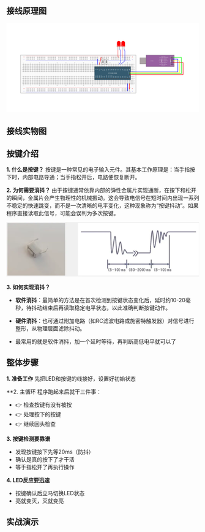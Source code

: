 ## 接线原理图

![按键控制LED](assets/按键控制LED.jpg)

## 接线实物图





## 按键介绍

**1. 什么是按键？**
 按键是一种常见的电子输入元件。其基本工作原理是：当手指按下时，内部电路导通；当手指松开后，电路便恢复断开。

**2. 为何需要消抖？**
 由于按键通常依靠内部的弹性金属片实现通断，在按下和松开的瞬间，金属片会产生物理性的机械振动。这会导致电信号在短时间内出现一系列不稳定的快速跳变，而不是一次清晰的电平变化，这种现象称为“按键抖动”。如果程序直接读取此信号，可能会误判为多次按键。

![按键抖动](assets/按键抖动.png)

**3. 如何实现消抖？**

- **软件消抖**：最简单的方法是在首次检测到按键状态变化后，延时约10-20毫秒，待抖动结束后再读取稳定电平状态，以此准确判断按键动作。
- **硬件消抖**：也可通过附加电路（如RC滤波电路或施密特触发器）对信号进行整形，从物理层面滤除抖动。

- 最常用的就是软件消抖，加一个延时等待，再判断高低电平就可以了



## 整体步骤

**1. 准备工作**
 先把LED和按键的线接好，设置好初始状态

**2. 主循环
 程序跑起来后就干三件事：

- 👉 检查按键有没有被按
- 👉 处理按下的按键
- 👉 继续回头检查

**3. 按键检测要靠谱**

- 发现按键按下先等20ms（防抖）
- 确认是真的按下了才干活
- 等手指松开了再执行操作

**4. LED反应要迅速**

- 按键确认后立马切换LED状态
- 亮就变灭，灭就变亮



## 实战演示
